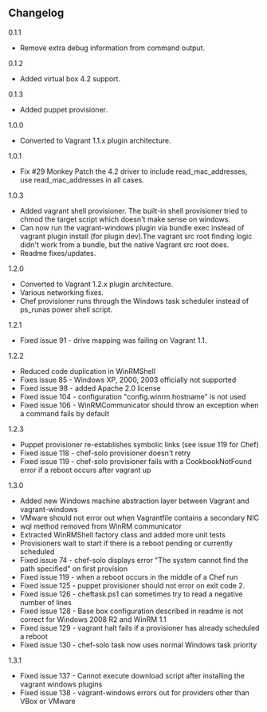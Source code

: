 ## Changelog

0.1.1
- Remove extra debug information from command output.

0.1.2
- Added virtual box 4.2 support.

0.1.3 
- Added puppet provisioner.

1.0.0 
- Converted to Vagrant 1.1.x plugin architecture.

1.0.1 
- Fix #29 Monkey Patch the 4.2 driver to include read_mac_addresses, use read_mac_addresses in all cases.

1.0.3 
- Added vagrant shell provisioner. The built-in shell provisioner tried to chmod the target script which doesn't make sense on windows.
- Can now run the vagrant-windows plugin via bundle exec instead of vagrant plugin install (for plugin dev).The vagrant src root finding logic didn't work from a bundle, but the native Vagrant src root does.
- Readme fixes/updates.

1.2.0
- Converted to Vagrant 1.2.x plugin architecture.
- Various networking fixes.
- Chef provisioner runs through the Windows task scheduler instead of ps_runas power shell script.

1.2.1
- Fixed issue 91 - drive mapping was failing on Vagrant 1.1.

1.2.2
- Reduced code duplication in WinRMShell
- Fixes issue 85 - Windows XP, 2000, 2003 officially not supported
- Fixed issue 98 - added Apache 2.0 license
- Fixed issue 104 - configuration "config.winrm.hostname" is not used
- Fixed issue 106 - WinRMCommunicator should throw an exception when a command fails by default

1.2.3
- Puppet provisioner re-establishes symbolic links (see issue 119 for Chef)
- Fixed issue 118 - chef-solo provisioner doesn't retry
- Fixed issue 119 - chef-solo provisioner fails with a CookbookNotFound error if a reboot occurs after vagrant up

1.3.0
- Added new Windows machine abstraction layer between Vagrant and vagrant-windows
- VMware should not error out when Vagrantfile contains a secondary NIC
- wql method removed from WinRM communicator
- Extracted WinRMShell factory class and added more unit tests
- Provisioners wait to start if there is a reboot pending or currently scheduled
- Fixed issue 74 - chef-solo displays error "The system cannot find the path specified" on first provision
- Fixed issue 119 - when a reboot occurs in the middle of a Chef run
- Fixed issue 125 - puppet provisioner should not error on exit code 2.
- Fixed issue 126 - cheftask.ps1 can sometimes try to read a negative number of lines
- Fixed issue 128 - Base box configuration described in readme is not correct for Windows 2008 R2 and WinRM 1.1
- Fixed issue 129 - vagrant halt fails if a provisioner has already scheduled a reboot
- Fixed issue 130 - chef-solo task now uses normal Windows task priority

1.3.1
- Fixed issue 137 - Cannot execute download script after installing the vagrant windows plugins
- Fixed issue 138 - vagrant-windows errors out for providers other than VBox or VMware
